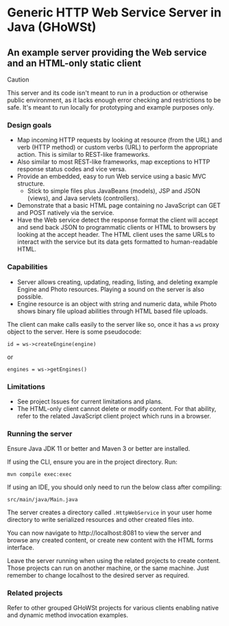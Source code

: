 # Generic HTTP Web Service Server in Java (GHoWSt)

## An example server providing the Web service and an HTML-only static client

> [!CAUTION]
> This server and its code isn't meant to run in a production or otherwise
> public environment, as it lacks enough error checking and restrictions to be
> safe. It's meant to run locally for prototyping and example purposes only.

### Design goals

- Map incoming HTTP requests by looking at resource (from the URL) and verb
  (HTTP method) or custom verbs (URL) to perform the appropriate action. This
  is similar to REST-like frameworks.
- Also similar to most REST-like frameworks, map exceptions to HTTP response
  status codes and vice versa.
- Provide an embedded, easy to run Web service using a basic MVC structure.
  - Stick to simple files plus JavaBeans (models), JSP and JSON (views), and
    Java servlets (controllers).
- Demonstrate that a basic HTML page containing no JavaScript can GET and POST
  natively via the service.
- Have the Web service detect the response format the client will accept and
  send back JSON to programmatic clients or HTML to browsers by looking at the
  accept header. The HTML client uses the same URLs to interact with the
  service but its data gets formatted to human-readable HTML.

### Capabilities

- Server allows creating, updating, reading, listing, and deleting example
  Engine and Photo resources. Playing a sound on the server is also possible.
- Engine resource is an object with string and numeric data, while Photo shows
  binary file upload abilities through HTML based file uploads.

The client can make calls easily to the server like so, once it has a `ws` proxy
object to the server. Here is some pseudocode:

`id = ws->createEngine(engine)`

or

`engines = ws->getEngines()`

### Limitations

- See project Issues for current limitations and plans.
- The HTML-only client cannot delete or modify content. For that ability, refer
  to the related JavaScript client project which runs in a browser.

### Running the server

Ensure Java JDK 11 or better and Maven 3 or better are installed.

If using the CLI, ensure you are in the project directory. Run:

`mvn compile exec:exec`

If using an IDE, you should only need to run the below class after compiling:

`src/main/java/Main.java`

The server creates a directory called `.HttpWebService` in your user home
directory to write serialized resources and other created files into.

You can now navigate to http://localhost:8081 to view the server and browse any
created content, or create new content with the HTML forms interface.

Leave the server running when using the related projects to create content.
Those projects can run on another machine, or the same machine. Just remember to
change localhost to the desired server as required.

### Related projects

Refer to other grouped GHoWSt projects for various clients enabling native and
dynamic method invocation examples.
